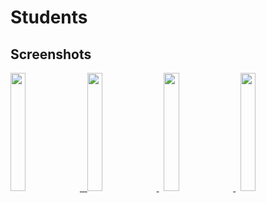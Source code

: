 # Students


 ## Screenshots


  
 <a href="https://user-images.githubusercontent.com/42529024/168420459-cc69c5be-cab5-40f4-bd4a-fa11967aaf73.png" target="_blank">
  <img src="https://user-images.githubusercontent.com/42529024/168420459-cc69c5be-cab5-40f4-bd4a-fa11967aaf73.png" width="22%" />
 <span>&nbsp;</span>
 <a href="https://user-images.githubusercontent.com/42529024/168420497-252d4e7c-79d4-47aa-ae7e-228e03f8937b.png" target="_blank">
  <img src="https://user-images.githubusercontent.com/42529024/168420497-252d4e7c-79d4-47aa-ae7e-228e03f8937b.png" width="22%" />
</a>
<span>&nbsp;</span>
<a href="https://user-images.githubusercontent.com/42529024/168420548-b1af980c-9fbd-4bf3-9eaf-cf70e71a1990.png" target="_blank">
  <img src="https://user-images.githubusercontent.com/42529024/168420548-b1af980c-9fbd-4bf3-9eaf-cf70e71a1990.png" width="22%" />
</a>
<span>&nbsp;</span>
<a href="https://user-images.githubusercontent.com/42529024/168420581-a1b65a67-0c86-47ea-8c57-838e35bfecf5.png" target="_blank">
  <img src="https://user-images.githubusercontent.com/42529024/168420581-a1b65a67-0c86-47ea-8c57-838e35bfecf5.png" width="22%" />
</a>
